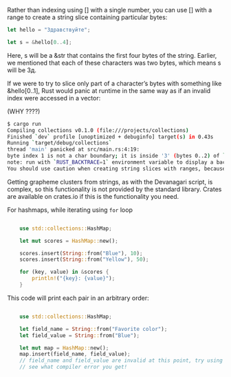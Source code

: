 Rather than indexing using [] with a single number, you can use [] with a range to create a string slice containing particular bytes:

```rust
let hello = "Здравствуйте";

let s = &hello[0..4];

```

Here, s will be a &str that contains the first four bytes of the string. Earlier, we mentioned that each of these characters was two bytes, which means s will be Зд.

If we were to try to slice only part of a character’s bytes with something like &hello[0..1], Rust would panic at runtime in the same way as if an invalid index were accessed in a vector:

(WHY ????)

```sh
$ cargo run
Compiling collections v0.1.0 (file:///projects/collections)
Finished `dev` profile [unoptimized + debuginfo] target(s) in 0.43s
Running `target/debug/collections`
thread 'main' panicked at src/main.rs:4:19:
byte index 1 is not a char boundary; it is inside 'З' (bytes 0..2) of `Здравствуйте`
note: run with `RUST_BACKTRACE=1` environment variable to display a backtrace
You should use caution when creating string slices with ranges, because doing so can crash your program.
```

Getting grapheme clusters from strings, as with the Devanagari
script, is complex, so this functionality is not
provided by the standard library. Crates are available on
crates.io if this is the functionality you need.

For hashmaps, while iterating using `for` loop

```rust

    use std::collections::HashMap;

    let mut scores = HashMap::new();

    scores.insert(String::from("Blue"), 10);
    scores.insert(String::from("Yellow"), 50);

    for (key, value) in &scores {
        println!("{key}: {value}");
    }
```

This code will print each pair in an arbitrary order:

```rust

    use std::collections::HashMap;

    let field_name = String::from("Favorite color");
    let field_value = String::from("Blue");

    let mut map = HashMap::new();
    map.insert(field_name, field_value);
    // field_name and field_value are invalid at this point, try using them and
    // see what compiler error you get!
```
